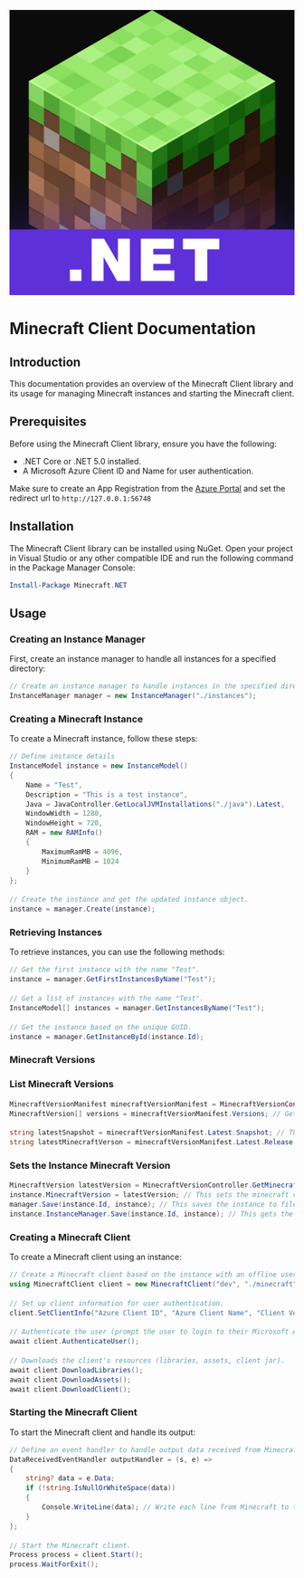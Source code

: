 ![](/Icons/Minecraft.jpg)
# Minecraft Client Documentation

## Introduction
This documentation provides an overview of the Minecraft Client library and its usage for managing Minecraft instances and starting the Minecraft client.

## Prerequisites
Before using the Minecraft Client library, ensure you have the following:

- .NET Core or .NET 5.0 installed.
- A Microsoft Azure Client ID and Name for user authentication.   

Make sure to create an App Registration from the [Azure Portal](https://portal.azure.com/#view/Microsoft_AAD_IAM/ActiveDirectoryMenuBlade/~/RegisteredApps) and set the redirect url to `http://127.0.0.1:56748`
## Installation
The Minecraft Client library can be installed using NuGet. Open your project in Visual Studio or any other compatible IDE and run the following command in the Package Manager Console:

```powershell
Install-Package Minecraft.NET
```

## Usage

### Creating an Instance Manager
First, create an instance manager to handle all instances for a specified directory:

```csharp
// Create an instance manager to handle instances in the specified directory.
InstanceManager manager = new InstanceManager("./instances");
```

### Creating a Minecraft Instance
To create a Minecraft instance, follow these steps:

```csharp
// Define instance details
InstanceModel instance = new InstanceModel()
{
    Name = "Test",
    Description = "This is a test instance",
    Java = JavaController.GetLocalJVMInstallations("./java").Latest,
    WindowWidth = 1280,
    WindowHeight = 720,
    RAM = new RAMInfo()
    {
        MaximumRamMB = 4096,
        MinimumRamMB = 1024
    }
};

// Create the instance and get the updated instance object.
instance = manager.Create(instance);
```

### Retrieving Instances
To retrieve instances, you can use the following methods:

```csharp
// Get the first instance with the name "Test".
instance = manager.GetFirstInstancesByName("Test");

// Get a list of instances with the name "Test".
InstanceModel[] instances = manager.GetInstancesByName("Test");

// Get the instance based on the unique GUID.
instance = manager.GetInstanceById(instance.Id);
```

### Minecraft Versions

### List Minecraft Versions
```csharp
MinecraftVersionManifest minecraftVersionManifest = MinecraftVersionController.GetMinecraftVersionManifest().Value; // Gets a minecraft version manifest from mojang
MinecraftVersion[] versions = minecraftVersionManifest.Versions; // Gets a list of all minecraft versions, releases and snapshots

string latestSnapshot = minecraftVersionManifest.Latest.Snapshot; // The latest Minecraft Snapshot Version as a string
string latestMinecraftVerson = minecraftVersionManifest.Latest.Release; // The latest Minecraft Version as a string

```
### Sets the Instance Minecraft Version
```csharp
MinecraftVersion latestVersion = MinecraftVersionController.GetMinecraftVersionByName(latestMinecraftVerson).Value; // Creates a MinecraftVersion object based on the version string
instance.MinecraftVersion = latestVersion; // This sets the minecraft version to the latest
manager.Save(instance.Id, instance); // This saves the instance to file
instance.InstanceManager.Save(instance.Id, instance); // This gets the instance manager from the instance and saves it to file.
```

### Creating a Minecraft Client
To create a Minecraft client using an instance:

```csharp
// Create a Minecraft client based on the instance with an offline user.
using MinecraftClient client = new MinecraftClient("dev", "./minecraft", instance);

// Set up client information for user authentication.
client.SetClientInfo("Azure Client ID", "Azure Client Name", "Client Version");

// Authenticate the user (prompt the user to login to their Microsoft Account).
await client.AuthenticateUser();

// Downloads the client's resources (libraries, assets, client jar).
await client.DownloadLibraries();
await client.DownloadAssets();
await client.DownloadClient();
```

### Starting the Minecraft Client
To start the Minecraft client and handle its output:

```csharp
// Define an event handler to handle output data received from Minecraft.
DataReceivedEventHandler outputHandler = (s, e) =>
{
    string? data = e.Data;
    if (!string.IsNullOrWhiteSpace(data))
    {
        Console.WriteLine(data); // Write each line from Minecraft to the console.
    }
};

// Start the Minecraft client.
Process process = client.Start();
process.WaitForExit();
```